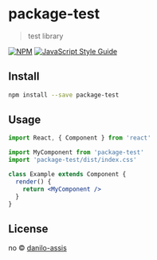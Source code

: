 # package-test

> test library

[![NPM](https://img.shields.io/npm/v/package-test.svg)](https://www.npmjs.com/package/package-test) [![JavaScript Style Guide](https://img.shields.io/badge/code_style-standard-brightgreen.svg)](https://standardjs.com)

## Install

```bash
npm install --save package-test
```

## Usage

```jsx
import React, { Component } from 'react'

import MyComponent from 'package-test'
import 'package-test/dist/index.css'

class Example extends Component {
  render() {
    return <MyComponent />
  }
}
```

## License

no © [danilo-assis](https://github.com/danilo-assis)
